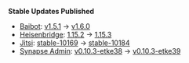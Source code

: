**Stable Updates Published**

* [Baibot](https://github.com/etkecc/baibot): [v1.5.1](https://github.com/etkecc/baibot/releases/tag/v1.5.1) -> [v1.6.0](https://github.com/etkecc/baibot/releases/tag/v1.6.0)
* [Heisenbridge](https://github.com/hifi/heisenbridge): [1.15.2](https://github.com/hifi/heisenbridge/releases/tag/1.15.2) -> [1.15.3](https://github.com/hifi/heisenbridge/releases/tag/1.15.3)
* [Jitsi](https://github.com/jitsi/docker-jitsi-meet): [stable-10169](https://github.com/jitsi/docker-jitsi-meet/releases/tag/stable-10169) -> [stable-10184](https://github.com/jitsi/docker-jitsi-meet/releases/tag/stable-10184)
* [Synapse Admin](https://github.com/etkecc/synapse-admin): [v0.10.3-etke38](https://github.com/etkecc/synapse-admin/releases/tag/v0.10.3-etke38) -> [v0.10.3-etke39](https://github.com/etkecc/synapse-admin/releases/tag/v0.10.3-etke39)
